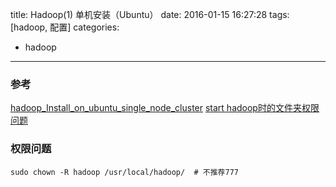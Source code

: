 title: Hadoop(1) 单机安装（Ubuntu）
date: 2016-01-15 16:27:28
tags: [hadoop, 配置]
categories: 
- hadoop
---


### 参考 
[hadoop_Install_on_ubuntu_single_node_cluster](http://www.bogotobogo.com/Hadoop/BigData_hadoop_Install_on_ubuntu_single_node_cluster.php)
[start hadoop时的文件夹权限问题](http://stackoverflow.com/questions/29059250/cant-start-namenode-daemon-and-datanode-daemon-in-hadoop)

<!--more-->

### 权限问题
```
sudo chown -R hadoop /usr/local/hadoop/  # 不推荐777
```

